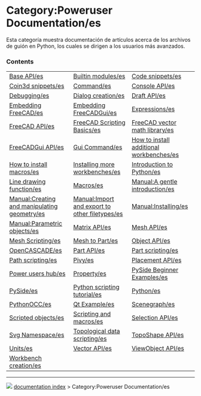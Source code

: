 # Category:Poweruser Documentation/es
Esta categoría muestra documentación de artículos acerca de los archivos de guión en Python, los cuales se dirigen a los usuarios más avanzados.

### Contents

|     |     |     |
| --- | --- | --- |
| [Base API/es](Base_API/es.md) | [Builtin modules/es](Builtin_modules/es.md) | [Code snippets/es](Code_snippets/es.md) |
| [Coin3d snippets/es](Coin3d_snippets/es.md) | [Command/es](Command/es.md) | [Console API/es](Console_API/es.md) |
| [Debugging/es](Debugging/es.md) | [Dialog creation/es](Dialog_creation/es.md) | [Draft API/es](Draft_API/es.md) |
| [Embedding FreeCAD/es](Embedding_FreeCAD/es.md) | [Embedding FreeCADGui/es](Embedding_FreeCADGui/es.md) | [Expressions/es](Expressions/es.md) |
| [FreeCAD API/es](FreeCAD_API/es.md) | [FreeCAD Scripting Basics/es](FreeCAD_Scripting_Basics/es.md) | [FreeCAD vector math library/es](FreeCAD_vector_math_library/es.md) |
| [FreeCADGui API/es](FreeCADGui_API/es.md) | [Gui Command/es](Gui_Command/es.md) | [How to install additional workbenches/es](How_to_install_additional_workbenches/es.md) |
| [How to install macros/es](How_to_install_macros/es.md) | [Installing more workbenches/es](Installing_more_workbenches/es.md) | [Introduction to Python/es](Introduction_to_Python/es.md) |
| [Line drawing function/es](Line_drawing_function/es.md) | [Macros/es](Macros/es.md) | [Manual:A gentle introduction/es](Manual_A_gentle_introduction/es.md) |
| [Manual:Creating and manipulating geometry/es](Manual_Creating_and_manipulating_geometry/es.md) | [Manual:Import and export to other filetypes/es](Manual_Import_and_export_to_other_filetypes/es.md) | [Manual:Installing/es](Manual_Installing/es.md) |
| [Manual:Parametric objects/es](Manual_Parametric_objects/es.md) | [Matrix API/es](Matrix_API/es.md) | [Mesh API/es](Mesh_API/es.md) |
| [Mesh Scripting/es](Mesh_Scripting/es.md) | [Mesh to Part/es](Mesh_to_Part/es.md) | [Object API/es](Object_API/es.md) |
| [OpenCASCADE/es](OpenCASCADE/es.md) | [Part API/es](Part_API/es.md) | [Part scripting/es](Part_scripting/es.md) |
| [Path scripting/es](Path_scripting/es.md) | [Pivy/es](Pivy/es.md) | [Placement API/es](Placement_API/es.md) |
| [Power users hub/es](Power_users_hub/es.md) | [Property/es](Property/es.md) | [PySide Beginner Examples/es](PySide_Beginner_Examples/es.md) |
| [PySide/es](PySide/es.md) | [Python scripting tutorial/es](Python_scripting_tutorial/es.md) | [Python/es](Python/es.md) |
| [PythonOCC/es](PythonOCC/es.md) | [Qt Example/es](Qt_Example/es.md) | [Scenegraph/es](Scenegraph/es.md) |
| [Scripted objects/es](Scripted_objects/es.md) | [Scripting and macros/es](Scripting_and_macros/es.md) | [Selection API/es](Selection_API/es.md) |
| [Svg Namespace/es](Svg_Namespace/es.md) | [Topological data scripting/es](Topological_data_scripting/es.md) | [TopoShape API/es](TopoShape_API/es.md) |
| [Units/es](Units/es.md) | [Vector API/es](Vector_API/es.md) | [ViewObject API/es](ViewObject_API/es.md) |
| [Workbench creation/es](Workbench_creation/es.md) |



---
![](images/Button_right.svg) [documentation index](../README.md) > Category:Poweruser Documentation/es
